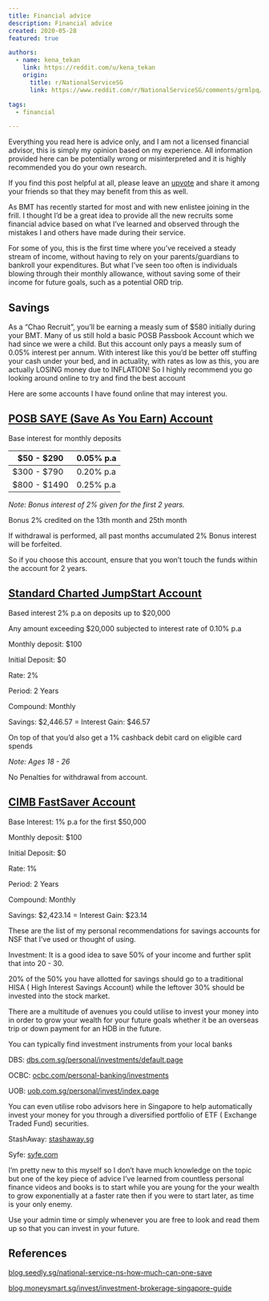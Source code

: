 ```yaml
---
title: Financial advice
description: Financial advice
created: 2020-05-28
featured: true

authors:
  - name: kena_tekan
    link: https://reddit.com/u/kena_tekan
    origin:
      title: r/NationalServiceSG
      link: https://www.reddit.com/r/NationalServiceSG/comments/grmlpq/financial_advice_for_nsf/

tags:
  - financial

---
```


<alert type='warning'>

Everything you read here is advice only, and I am not a licensed financial advisor, this is simply my opinion based on my experience. All information provided here can be potentially wrong or misinterpreted and it is highly recommended you do your own research.

</alert>


If you find this post helpful at all, please leave an [upvote](https://www.reddit.com/r/NationalServiceSG/comments/grmlpq/financial_advice_for_nsf/) and share it among your friends so that they may benefit from this as well.


As BMT has recently started for most and with new enlistee joining in the frill. I thought I’d be a great idea to provide all the new recruits some financial advice based on what I’ve learned and observed through the mistakes I and others have made during their service.

For some of you, this is the first time where you’ve received a steady stream of income, without having to rely on your parents/guardians to bankroll your expenditures. But what I’ve seen too often is individuals blowing through their monthly allowance, without saving some of their income for future goals, such as a potential ORD trip.

## Savings

As a “Chao Recruit”, you’ll be earning a measly sum of $580 initially during your BMT. Many of us still hold a basic POSB Passbook Account which we had since we were a child. But this account only pays a measly sum of 0.05% interest per annum. With interest like this you’d be better off stuffing your cash under your bed, and in actuality, with rates as low as this, you are actually LOSING money due to INFLATION! So I highly recommend you go looking around online to try and find the best account

Here are some accounts I have found online that may interest you.

## [POSB SAYE (Save As You Earn) Account](https://www.posb.com.sg/personal/deposits/savings-accounts/saye?ds_rl=1247858)

Base interest for monthly deposits

| $50 - $290 | 0.05% p.a| 
| -- | -- |
| $300 - $790 | 0.20% p.a| 
| $800 - $1490 | 0.25% p.a| 


<image-comp path="financial-advice/saving.png"></image-comp>

*Note: Bonus interest of 2% given for the first 2 years.*

Bonus 2% credited on the 13th month and 25th month

If withdrawal is performed, all past months accumulated 2% Bonus interest will be forfeited.

So if you choose this account, ensure that you won’t touch the funds within the account for 2 years.


## [Standard Charted JumpStart Account](https://www.sc.com/sg/save/savings-accounts/jumpstart/)

Based interest 2% p.a on deposits up to $20,000

Any amount exceeding $20,000 subjected to interest rate of 0.10% p.a

Monthly deposit: $100

Initial Deposit: $0

Rate: 2%

Period: 2 Years

Compound: Monthly

Savings: $2,446.57 = Interest Gain: $46.57

On top of that you’d also get a 1% cashback debit card on eligible card spends

*Note: Ages 18 - 26*

No Penalties for withdrawal from account.



## [CIMB FastSaver Account](https://www.cimb.com.sg/en/personal/banking-with-us/accounts/savings-accounts/cimb-fastsaver-account.html)


Base Interest: 1% p.a for the first $50,000

Monthly deposit: $100

Initial Deposit: $0

Rate: 1%

Period: 2 Years

Compound: Monthly

Savings: $2,423.14 = Interest Gain: $23.14


These are the list of my personal recommendations for savings accounts for NSF that I’ve used or thought of using.

Investment:
It is a good idea to save 50% of your income and further split that into 20 - 30.

20% of the 50% you have allotted for savings should go to a traditional HISA ( High Interest Savings Account) while the leftover 30% should be invested into the stock market.

There are a multitude of avenues you could utilise to invest your money into in order to grow your wealth for your future goals whether it be an overseas trip or down payment for an HDB in the future.

You can typically find investment instruments from your local banks

DBS: [dbs.com.sg/personal/investments/default.page](https://www.dbs.com.sg/personal/investments/default.page)

OCBC: [ocbc.com/personal-banking/investments](https://www.ocbc.com/personal-banking/investments)

UOB: [uob.com.sg/personal/invest/index.page](https://www.uob.com.sg/personal/invest/index.page)

You can even utilise robo advisors here in Singapore to help automatically invest your money for you through a diversified portfolio of ETF ( Exchange Traded Fund) securities.

StashAway: [stashaway.sg](https://www.stashaway.sg/)

Syfe: [syfe.com](https://www.syfe.com/)

I’m pretty new to this myself so I don’t have much knowledge on the topic but one of the key piece of advice I’ve learned from countless personal finance videos and books is to start while you are young for the your wealth to grow exponentially at a faster rate then if you were to start later, as time is your only enemy.

Use your admin time or simply whenever you are free to look and read them up so that you can invest in your future.

## References
[blog.seedly.sg/national-service-ns-how-much-can-one-save](https://blog.seedly.sg/national-service-ns-how-much-can-one-save/)

[blog.moneysmart.sg/invest/investment-brokerage-singapore-guide](https://blog.moneysmart.sg/invest/investment-brokerage-singapore-guide/)


